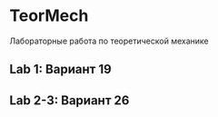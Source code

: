 # TeorMech
Лабораторные работа по теоретической механике

## Lab 1: Вариант 19

## Lab 2-3: Вариант 26
